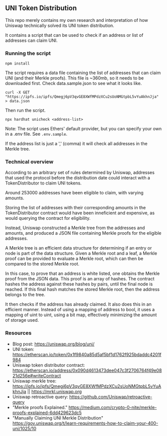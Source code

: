 ## UNI Token Distribution

This repo merely contains my own research and interpretation of how Uniswap technically solved its UNI token distribution.

It contains a script that can be used to check if an address or list of addresses can claim UNI.

### Running the script

```
npm install
```

The script requires a data file containing the list of addresses that can claim UNI (and their Merkle proofs). This file is ~360mb, so it needs to be downloaded first. Check data.sample.json to see what it looks like.

```
curl -X GET "https://ipfs.io/ipfs/Qmegj6pV3qvGE8XWfMPdzXCu2sUoNMGtpbL5vYuAkhnJja" > data.json
```

Then run the script.

```
npx hardhat unicheck <address-list>
```

Note: The script uses Ethers' default provider, but you can specify your own in a .env file. See `.env.sample`.

If the address list is just a ',' (comma) it will check all addresses in the Merkle tree.

### Technical overview

According to an arbitrary set of rules determined by Uniswap, addresses that used the protocol before the distribution date could interact with a TokenDistributor to claim UNI tokens.

Around 253000 addresses have been eligible to claim, with varying amounts.

Storing the list of addresses with their corresponding amounts in the TokenDistributor contract would have been inneficient and expensive, as would querying the contract for eligibility.

Instead, Uniswap constructed a Merkle tree from the addresses and amounts, and produced a JSON file containing Merkle proofs for the eligible addresses.

A Merkle tree is an efficient data structure for determining if an entry or node is part of the data structure. Given a Merkle root and a leaf, a Merkle proof can be provided to evaluate a Merkle root, which can then be compared to the stored Merkle root.

In this case, to prove that an address is white listed, one obtains the Merkle proof from the JSON data. This proof is an array of hashes. The contract hashes the address against these hashes by pairs, until the final node is reached. If this final hash matches the stored Merkle root, then the address belongs to the tree.

It then checks if the address has already claimed. It also does this in an efficient manner. Instead of using a mapping of address to bool, it uses a mapping of uint to uint, using a bit map, effectively minimizing the amount of storage used.

### Resources

* Blog post: https://uniswap.org/blog/uni/
* UNI token: https://etherscan.io/token/0x1f9840a85d5af5bf1d1762f925bdaddc4201f984
* Uniswap token distributor contract: https://etherscan.io/address/0x090d4613473dee047c3f2706764f49e0821d256e#writeContract
* Uniswap merkle tree: https://ipfs.io/ipfs/Qmegj6pV3qvGE8XWfMPdzXCu2sUoNMGtpbL5vYuAkhnJja || https://mrkl.uniswap.org
* Uniswap retroactive query: https://github.com/Uniswap/retroactive-query
* "Merkle proofs Explained." https://medium.com/crypto-0-nite/merkle-proofs-explained-6dd429623dc5
* "Manually Claiming UNI Merkle Distribution" https://gov.uniswap.org/t/learn-requirements-how-to-claim-your-400-uni/1025/10
